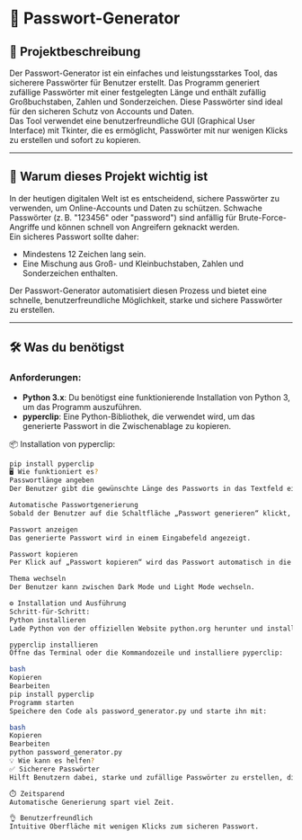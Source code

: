 # 🔐 Passwort-Generator

## 📜 Projektbeschreibung  
Der Passwort-Generator ist ein einfaches und leistungsstarkes Tool, das sicherere Passwörter für Benutzer erstellt. Das Programm generiert zufällige Passwörter mit einer festgelegten Länge und enthält zufällig Großbuchstaben, Zahlen und Sonderzeichen. Diese Passwörter sind ideal für den sicheren Schutz von Accounts und Daten.  
Das Tool verwendet eine benutzerfreundliche GUI (Graphical User Interface) mit Tkinter, die es ermöglicht, Passwörter mit nur wenigen Klicks zu erstellen und sofort zu kopieren.

---

## 🔑 Warum dieses Projekt wichtig ist  
In der heutigen digitalen Welt ist es entscheidend, sichere Passwörter zu verwenden, um Online-Accounts und Daten zu schützen. Schwache Passwörter (z. B. "123456" oder "password") sind anfällig für Brute-Force-Angriffe und können schnell von Angreifern geknackt werden.  
Ein sicheres Passwort sollte daher:
- Mindestens 12 Zeichen lang sein.
- Eine Mischung aus Groß- und Kleinbuchstaben, Zahlen und Sonderzeichen enthalten.

Der Passwort-Generator automatisiert diesen Prozess und bietet eine schnelle, benutzerfreundliche Möglichkeit, starke und sichere Passwörter zu erstellen.

---

## 🛠️ Was du benötigst  

### Anforderungen:
- **Python 3.x**: Du benötigst eine funktionierende Installation von Python 3, um das Programm auszuführen.
- **pyperclip**: Eine Python-Bibliothek, die verwendet wird, um das generierte Passwort in die Zwischenablage zu kopieren.

📦 Installation von pyperclip:
```bash
pip install pyperclip
🖥️ Wie funktioniert es?
Passwortlänge angeben
Der Benutzer gibt die gewünschte Länge des Passworts in das Textfeld ein. Es wird empfohlen, mindestens 12 Zeichen zu wählen.

Automatische Passwortgenerierung
Sobald der Benutzer auf die Schaltfläche „Passwort generieren“ klickt, trifft das Programm automatisch Entscheidungen über die Verwendung von Zahlen, Sonderzeichen und Großbuchstaben.

Passwort anzeigen
Das generierte Passwort wird in einem Eingabefeld angezeigt.

Passwort kopieren
Per Klick auf „Passwort kopieren“ wird das Passwort automatisch in die Zwischenablage übertragen.

Thema wechseln
Der Benutzer kann zwischen Dark Mode und Light Mode wechseln.

⚙️ Installation und Ausführung
Schritt-für-Schritt:
Python installieren
Lade Python von der offiziellen Website python.org herunter und installiere es.

pyperclip installieren
Öffne das Terminal oder die Kommandozeile und installiere pyperclip:

bash
Kopieren
Bearbeiten
pip install pyperclip
Programm starten
Speichere den Code als password_generator.py und starte ihn mit:

bash
Kopieren
Bearbeiten
python password_generator.py
💡 Wie kann es helfen?
✅ Sicherere Passwörter
Hilft Benutzern dabei, starke und zufällige Passwörter zu erstellen, die schwer zu erraten sind.

⏱️ Zeitsparend
Automatische Generierung spart viel Zeit.

👌 Benutzerfreundlich
Intuitive Oberfläche mit wenigen Klicks zum sicheren Passwort.
